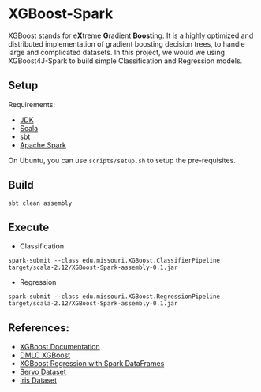 # XGBoost-Spark
XGBoost stands for e**X**treme **G**radient **Boost**ing. It is a highly optimized and distributed implementation of gradient boosting decision trees, to handle large and complicated datasets. In this project, we would we using XGBoost4J-Spark to build simple Classification and Regression models.

## Setup
Requirements:
* [JDK](https://www.java.com/en/download/)
* [Scala](https://www.scala-lang.org/download/)
* [sbt](https://www.scala-sbt.org/download.html)
* [Apache Spark](https://spark.apache.org/downloads.html)

On Ubuntu, you can use `scripts/setup.sh` to setup the pre-requisites.

## Build
```
sbt clean assembly
```

## Execute
* Classification
```
spark-submit --class edu.missouri.XGBoost.ClassifierPipeline target/scala-2.12/XGBoost-Spark-assembly-0.1.jar
```
* Regression
```
spark-submit --class edu.missouri.XGBoost.RegressionPipeline target/scala-2.12/XGBoost-Spark-assembly-0.1.jar
```

## References:
* [XGBoost Documentation](https://xgboost.readthedocs.io/en/latest/jvm/xgboost4j_spark_tutorial.html)
* [DMLC XGBoost ](https://github.com/dmlc/xgboost/blob/master/jvm-packages/xgboost4j-example/src/main/scala/ml/dmlc/xgboost4j/scala/example/spark/SparkMLlibPipeline.scala)
* [XGBoost Regression with Spark DataFrames](https://docs.databricks.com/_static/notebooks/xgboost-regression.html)
* [Servo Dataset](https://archive.ics.uci.edu/ml/datasets/Servo)
* [Iris Dataset](https://archive.ics.uci.edu/ml/datasets/Iris)